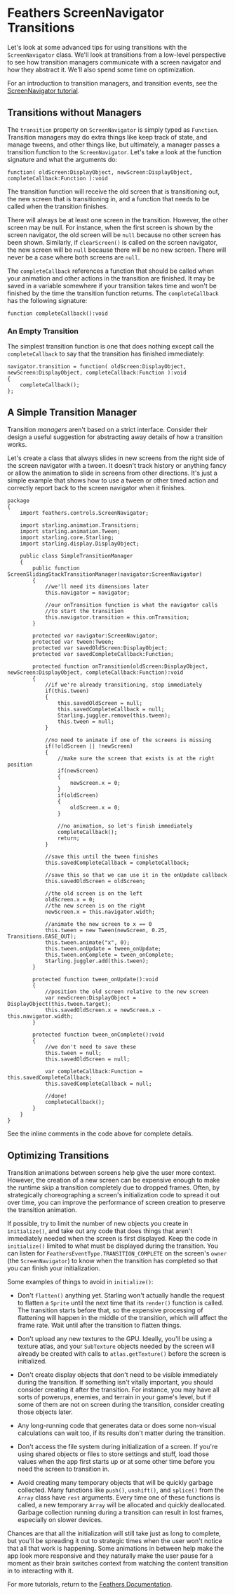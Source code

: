 # Feathers ScreenNavigator Transitions

Let's look at some advanced tips for using transitions with the `ScreenNavigator` class. We'll look at transitions from a low-level perspective to see how transition managers communicate with a screen navigator and how they abstract it. We'll also spend some time on optimization.

For an introduction to transition managers, and transition events, see the [ScreenNavigator tutorial](screen-navigator.html).

## Transitions without Managers

The `transition` property on `ScreenNavigator` is simply typed as `Function`. Transition managers may do extra things like keep track of state, and manage tweens, and other things like, but ultimately, a manager passes a transition function to the `ScreenNavigator`. Let's take a look at the function signature and what the arguments do:

``` code
function( oldScreen:DisplayObject, newScreen:DisplayObject, completeCallback:Function ):void
```

The transition function will receive the old screen that is transitioning out, the new screen that is transitioning in, and a function that needs to be called when the transition finishes.

There will always be at least one screen in the transition. However, the other screen may be null. For instance, when the first screen is shown by the screen navigator, the old screen will be `null` because no other screen has been shown. Similarly, if `clearScreen()` is called on the screen navigator, the new screen will be `null` because there will be no new screen. There will never be a case where both screens are `null`.

The `completeCallback` references a function that should be called when your animation and other actions in the transition are finished. It may be saved in a variable somewhere if your transition takes time and won't be finished by the time the transition function returns. The `completeCallback` has the following signature:

``` code
function completeCallback():void
```

### An Empty Transition

The simplest transition function is one that does nothing except call the `completeCallback` to say that the transition has finished immediately:

``` code
navigator.transition = function( oldScreen:DisplayObject, newScreen:DisplayObject, completeCallback:Function ):void
{
    completeCallback();
};
```

## A Simple Transition Manager

Transition *managers* aren't based on a strict interface. Consider their design a useful suggestion for abstracting away details of how a transition works.

Let's create a class that always slides in new screens from the right side of the screen navigator with a tween. It doesn't track history or anything fancy or allow the animation to slide in screens from other directions. It's just a simple example that shows how to use a tween or other timed action and correctly report back to the screen navigator when it finishes.

``` code
package
{
    import feathers.controls.ScreenNavigator;
 
    import starling.animation.Transitions;
    import starling.animation.Tween;
    import starling.core.Starling;
    import starling.display.DisplayObject;
 
    public class SimpleTransitionManager
    {
        public function ScreenSlidingStackTransitionManager(navigator:ScreenNavigator)
        {
            //we'll need its dimensions later
            this.navigator = navigator;
 
            //our onTransition function is what the navigator calls
            //to start the transition
            this.navigator.transition = this.onTransition;
        }
 
        protected var navigator:ScreenNavigator;
        protected var tween:Tween;
        protected var savedOldScreen:DisplayObject;
        protected var savedCompleteCallback:Function;
 
        protected function onTransition(oldScreen:DisplayObject, newScreen:DisplayObject, completeCallback:Function):void
        {
            //if we're already transitioning, stop immediately
            if(this.tween)
            {
                this.savedOldScreen = null;
                this.savedCompleteCallback = null;
                Starling.juggler.remove(this.tween);
                this.tween = null;
            }
 
            //no need to animate if one of the screens is missing
            if(!oldScreen || !newScreen)
            {
                //make sure the screen that exists is at the right position
                if(newScreen)
                {
                    newScreen.x = 0;
                }
                if(oldScreen)
                {
                    oldScreen.x = 0;
                }
 
                //no animation, so let's finish immediately
                completeCallback();
                return;
            }
 
            //save this until the tween finishes
            this.savedCompleteCallback = completeCallback;
 
            //save this so that we can use it in the onUpdate callback
            this.savedOldScreen = oldScreen;
 
            //the old screen is on the left
            oldScreen.x = 0;
            //the new screen is on the right
            newScreen.x = this.navigator.width;
 
            //animate the new screen to x == 0
            this.tween = new Tween(newScreen, 0.25, Transitions.EASE_OUT);
            this.tween.animate("x", 0);
            this.tween.onUpdate = tween_onUpdate;
            this.tween.onComplete = tween_onComplete;
            Starling.juggler.add(this.tween);
        }
 
        protected function tween_onUpdate():void
        {
            //position the old screen relative to the new screen
            var newScreen:DisplayObject = DisplayObject(this.tween.target);
            this.savedOldScreen.x = newScreen.x - this.navigator.width;
        }
 
        protected function tween_onComplete():void
        {
            //we don't need to save these
            this.tween = null;
            this.savedOldScreen = null;
 
            var completeCallback:Function = this.savedCompleteCallback;
            this.savedCompleteCallback = null;
 
            //done!
            completeCallback();
        }
    }
}
```

See the inline comments in the code above for complete details.

## Optimizing Transitions

Transition animations between screens help give the user more context. However, the creation of a new screen can be expensive enough to make the runtime skip a transition completely due to dropped frames. Often, by strategically choreographing a screen's initialization code to spread it out over time, you can improve the performance of screen creation to preserve the transition animation.

If possible, try to limit the number of new objects you create in `initialize()`, and take out any code that does things that aren't immediately needed when the screen is first displayed. Keep the code in `initialize()` limited to what must be displayed during the transition. You can listen for `FeathersEventType.TRANSITION_COMPLETE` on the screen's `owner` (the `ScreenNavigator`) to know when the transition has completed so that you can finish your initialization.

Some examples of things to avoid in `initialize()`:

-   Don't `flatten()` anything yet. Starling won't actually handle the request to flatten a `Sprite` until the next time that its `render()` function is called. The transition starts before that, so the expensive processing of flattening will happen in the middle of the transition, which will affect the frame rate. Wait until after the transition to flatten things.

<!-- -->

-   Don't upload any new textures to the GPU. Ideally, you'll be using a texture atlas, and your `SubTexture` objects needed by the screen will already be created with calls to `atlas.getTexture()` before the screen is initialized.

<!-- -->

-   Don't create display objects that don't need to be visible immediately during the transition. If something isn't vitally important, you should consider creating it after the transition. For instance, you may have all sorts of powerups, enemies, and terrain in your game's level, but if some of them are not on screen during the transition, consider creating those objects later.

<!-- -->

-   Any long-running code that generates data or does some non-visual calculations can wait too, if its results don't matter during the transition.

<!-- -->

-   Don't access the file system during initialization of a screen. If you're using shared objects or files to store settings and stuff, load those values when the app first starts up or at some other time before you need the screen to transition in.

<!-- -->

-   Avoid creating many temporary objects that will be quickly garbage collected. Many functions like `push()`, `unshift()`, and `splice()` from the `Array` class have `rest` arguments. Every time one of these functions is called, a new temporary `Array` will be allocated and quickly deallocated. Garbage collection running during a transition can result in lost frames, especially on slower devices.

Chances are that all the initialization will still take just as long to complete, but you'll be spreading it out to strategic times when the user won't notice that all that work is happening. Some animations in between help make the app look more responsive and they naturally make the user pause for a moment as their brain switches context from watching the content transition in to interacting with it.

For more tutorials, return to the [Feathers Documentation](index.html).


